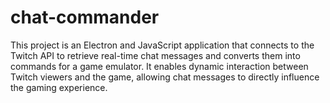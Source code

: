 # chat-commander
 This project is an Electron and JavaScript application that connects to the Twitch API to retrieve real-time chat messages and converts them into commands for a game emulator. It enables dynamic interaction between Twitch viewers and the game, allowing chat messages to directly influence the gaming experience.
